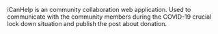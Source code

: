 iCanHelp is an community collaboration web application. Used to communicate with the community members during the COVID-19 crucial lock down situation and publish the post about donation.

